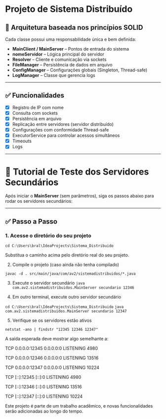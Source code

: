 # Projeto de Sistema Distribuído

## 📌 Arquitetura baseada nos princípios SOLID

Cada classe possui uma responsabilidade única e bem definida:

- **MainClient / MainServer** – Pontos de entrada do sistema
- **nomeServidor** – Lógica principal do servidor
- **Resolver** – Cliente e comunicação via sockets
- **FileManager** – Persistência de dados em arquivo
- **ConfigManager** – Configurações globais (Singleton, Thread-safe)
- **LogManager** – Classe que gerencia logs

---

## ✅ Funcionalidades

- [x] Registro de IP com nome  
- [x] Consulta com sockets  
- [x] Persistência em arquivo  
- [x] Replicação entre servidores (servidor distribuído)  
- [x] Configurações com conformidade Thread-safe  
- [x] ExecutorService para controlar acessos simultâneos  
- [x] Timeouts  
- [x] Logs

---
# 🧪 Tutorial de Teste dos Servidores Secundários

Após iniciar o **MainServer** (sem parâmetros), siga os passos abaixo para rodar os servidores secundários:

---

## ✅ Passo a Passo

### 1. Acesse o diretório do seu projeto

```cd C:\Users\bral\IdeaProjects\Sistema_Distribuido```

Substitua o caminho acima pelo diretório real do seu projeto.

2. Compile o projeto (caso ainda não tenha compilado)

```javac -d . src/main/java/com/av2/sistemadistribuidos/*.java```


3. Execute o servidor secundário
 ```java com.av2.sistemadistribuidos.MainServer secundario 12346```


4. Em outro terminal, execute outro servidor secundário

 ```cd C:\Users\bral\IdeaProjects\Sistema_Distribuido```
 ```java com.av2.sistemadistribuidos.MainServer secundario 12347```


5. Verifique se os servidores estão ativos

 ```netstat -ano | findstr "12345 12346 12347"```

A saída esperada deve mostrar algo semelhante a:

   TCP 0.0.0.0:12345 0.0.0.0:0 LISTENING 4980

   TCP 0.0.0.0:12346 0.0.0.0:0 LISTENING 13516

   TCP 0.0.0.0:12347 0.0.0.0:0 LISTENING 10224

   TCP [::]:12345 [::]:0 LISTENING 4980

   TCP [::]:12346 [::]:0 LISTENING 13516

   TCP [::]:12347 [::]:0 LISTENING 10224


Este projeto é parte de um trabalho acadêmico, e novas funcionalidades serão adicionadas ao longo do tempo.
